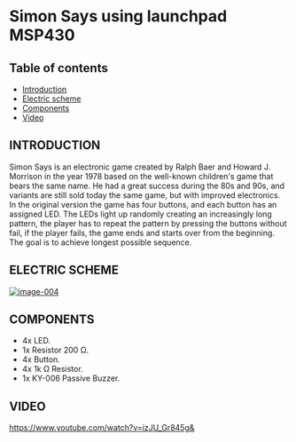 # Simon Says using launchpad MSP430

## Table of contents
* [Introduction](#introduction)
* [Electric scheme](#electric-scheme)
* [Components](#components)
* [Video](#video)

## INTRODUCTION

Simon Says is an electronic game created by Ralph Baer and Howard J. Morrison in the year 1978 based on the well-known children's game that bears the same name. He had a great success during the 80s and 90s, and variants are still sold today the same game, but with improved electronics. In the original version the game has four buttons, and each button has an assigned LED. The LEDs light up randomly creating an increasingly long pattern, the player has to repeat the pattern by pressing the buttons without fail, if the player fails, the game ends and starts over from the beginning. The goal is to achieve longest possible sequence.

## ELECTRIC SCHEME

<a href="https://ibb.co/7jmG5c1"><img src="https://i.ibb.co/YPstM9L/image-004.jpg" alt="image-004" border="0"></a>

## COMPONENTS

* 4x LED.
* 1x Resistor 200 Ω.
* 4x Button.
* 4x 1k Ω Resistor.
* 1x KY-006 Passive Buzzer.

## VIDEO

https://www.youtube.com/watch?v=izJU_Gr845g&


